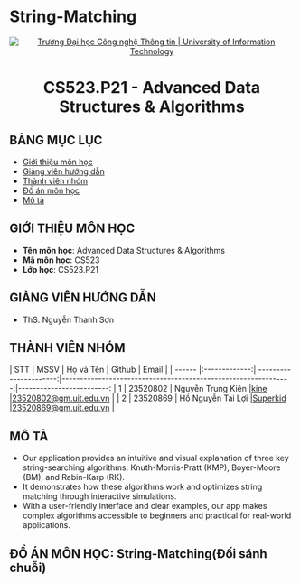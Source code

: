 # String-Matching

<p align="center">
  <a href="https://www.uit.edu.vn/" title="Trường Đại học Công nghệ Thông tin" style="border: 5;">
    <img src="https://i.imgur.com/WmMnSRt.png" alt="Trường Đại học Công nghệ Thông tin | University of Information Technology">
  </a>
</p>

<h1 align="center"><b>CS523.P21 - Advanced Data Structures & Algorithms</b></h1>

## BẢNG MỤC LỤC

-   [ Giới thiệu môn học](#gioithieumonhoc)
-   [ Giảng viên hướng dẫn](#giangvien)
-   [ Thành viên nhóm](#thanhvien)
-   [ Đồ án môn học](#doan)
-   [ Mô tả ](#description)

## GIỚI THIỆU MÔN HỌC

<a name="gioithieumonhoc"></a>

-   **Tên môn học**: Advanced Data Structures & Algorithms
-   **Mã môn học**: CS523
-   **Lớp học**: CS523.P21

## GIẢNG VIÊN HƯỚNG DẪN

<a name="giangvien"></a>

-   ThS. Nguyễn Thanh Sơn

## THÀNH VIÊN NHÓM

<a name="thanhvien"></a>
| STT | MSSV | Họ và Tên | Github | Email |
| ------ |:-------------:| ----------------------:|---------------------------------------------------------------:|-------------------------:
| 1 | 23520802 | Nguyễn Trung Kiên |[kine](https://github.com/kine1606) |23520802@gm.uit.edu.vn |
| 2 | 23520869 | Hồ Nguyễn Tài Lợi |[Superkid](https://github.com/loihnt) |23520869@gm.uit.edu.vn |

## MÔ TẢ

-   Our application provides an intuitive and visual explanation of three key string-searching algorithms: Knuth-Morris-Pratt (KMP), Boyer-Moore (BM), and Rabin-Karp (RK).
-   It demonstrates how these algorithms work and optimizes string matching through interactive simulations.
-   With a user-friendly interface and clear examples, our app makes complex algorithms accessible to beginners and practical for real-world applications.

## ĐỒ ÁN MÔN HỌC: String-Matching(Đối sánh chuỗi)
